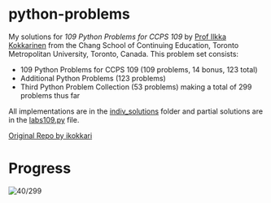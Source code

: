 # python-problems
My solutions for *109 Python Problems for CCPS 109* by [Prof Ilkka Kokkarinen](https://www.cs.ryerson.ca/~ikokkari/) from the Chang School of Continuing Education, Toronto Metropolitan University, Toronto, Canada. This problem set consists:
* 109 Python Problems for CCPS 109 (109 problems, 14 bonus, 123 total)
* Additional Python Problems (123 problems)
* Third Python Problem Collection (53 problems)
making a total of 299 problems thus far

All implementations are in the [indiv_solutions](indiv_solutions/) folder and partial solutions are in the [labs109.py](labs109.py) file.

[Original Repo by ikokkari](https://github.com/ikokkari/PythonProblems)

# Progress
![40/299](https://progress-bar.xyz/13?title=40/299)<!-- FILECOUNT -->
